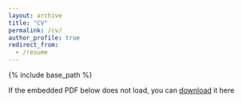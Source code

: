 ```yaml
---
layout: archive
title: "CV"
permalink: /cv/
author_profile: true
redirect_from:
  - /resume
---
```


{% include base_path %}

If the embedded PDF below does not load, you can [download](/file/MithunDebCV.pdf) it here

<object data="/file/MithunDebCV.pdf" width="1200" height="1000" type='application/pdf'/>
